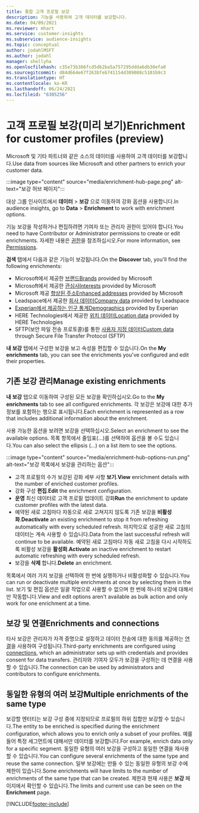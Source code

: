 ```yaml
---
title: 통합 고객 프로필 보강
description: 기능을 사용하여 고객 데이터를 보강합니다.
ms.date: 04/09/2021
ms.reviewer: mhart
ms.service: customer-insights
ms.subservice: audience-insights
ms.topic: conceptual
author: jodahlMSFT
ms.author: jodahl
manager: shellyha
ms.openlocfilehash: c35e73b366fcd5db2ba5a757295ddda6db30efa0
ms.sourcegitcommit: d84d664e67f263bfeb741154d309088c5101b9c3
ms.translationtype: HT
ms.contentlocale: ko-KR
ms.lasthandoff: 06/24/2021
ms.locfileid: "6305256"
---
```

# <a name="enrichment-for-customer-profiles-preview"></a><span data-ttu-id="fe51a-103">고객 프로필 보강(미리 보기)</span><span class="sxs-lookup"><span data-stu-id="fe51a-103">Enrichment for customer profiles (preview)</span></span>

<span data-ttu-id="fe51a-104">Microsoft 및 기타 파트너와 같은 소스의 데이터를 사용하여 고객 데이터를 보강합니다.</span><span class="sxs-lookup"><span data-stu-id="fe51a-104">Use data from sources like Microsoft and other partners to enrich your customer data.</span></span>

:::image type="content" source="media/enrichment-hub-page.png" alt-text="보강 허브 페이지":::

<span data-ttu-id="fe51a-106">대상 그룹 인사이트에서 **데이터** > **보강** 으로 이동하여 강화 옵션을 사용합니다.</span><span class="sxs-lookup"><span data-stu-id="fe51a-106">In audience insights, go to **Data** > **Enrichment** to work with enrichment options.</span></span>  

<span data-ttu-id="fe51a-107">기능 보강을 작성하거나 편집하려면 기여자 또는 관리자 권한이 있어야 합니다.</span><span class="sxs-lookup"><span data-stu-id="fe51a-107">You need to have Contributor or Administrator permissions to create or edit enrichments.</span></span> <span data-ttu-id="fe51a-108">자세한 내용은 [권한](permissions.md)을 참조하십시오.</span><span class="sxs-lookup"><span data-stu-id="fe51a-108">For more information, see [Permissions](permissions.md).</span></span>

<span data-ttu-id="fe51a-109">**검색** 탭에서 다음과 같은 기능이 보강됩니다.</span><span class="sxs-lookup"><span data-stu-id="fe51a-109">On the **Discover** tab, you'll find the following enrichments:</span></span>

- <span data-ttu-id="fe51a-110">Microsoft에서 제공한 [브랜드](enrichment-microsoft.md)</span><span class="sxs-lookup"><span data-stu-id="fe51a-110">[Brands](enrichment-microsoft.md) provided by Microsoft</span></span>
- <span data-ttu-id="fe51a-111">Microsoft에서 제공한 [관심사](enrichment-microsoft.md)</span><span class="sxs-lookup"><span data-stu-id="fe51a-111">[Interests](enrichment-microsoft.md) provided by Microsoft</span></span>
- <span data-ttu-id="fe51a-112">Microsoft 제공 [향상된 주소](enrichment-enhanced-addresses.md)</span><span class="sxs-lookup"><span data-stu-id="fe51a-112">[Enhanced addresses](enrichment-enhanced-addresses.md) provided by Microsoft</span></span>
- <span data-ttu-id="fe51a-113">Leadspace에서 제공한 [회사 데이터](enrichment-leadspace.md)</span><span class="sxs-lookup"><span data-stu-id="fe51a-113">[Company data](enrichment-leadspace.md) provided by Leadspace</span></span>
- <span data-ttu-id="fe51a-114">[Experian에서 제공하는 인구 통계](enrichment-experian.md)</span><span class="sxs-lookup"><span data-stu-id="fe51a-114">[Demographics](enrichment-experian.md) provided by Experian</span></span>
- <span data-ttu-id="fe51a-115">HERE Technologies에서 제공한 [위치 데이터](enrichment-here.md)</span><span class="sxs-lookup"><span data-stu-id="fe51a-115">[Location data](enrichment-here.md) provided by HERE Technologies</span></span>
- <span data-ttu-id="fe51a-116">SFTP(보안 파일 전송 프로토콜)를 통한 [사용자 지정 데이터](enrichment-SFTP-custom-import.md)</span><span class="sxs-lookup"><span data-stu-id="fe51a-116">[Custom data](enrichment-SFTP-custom-import.md) through Secure File Transfer Protocol (SFTP)</span></span>

<span data-ttu-id="fe51a-117">**내 보강** 탭에서 구성한 보강을 보고 속성을 편집할 수 있습니다.</span><span class="sxs-lookup"><span data-stu-id="fe51a-117">On the **My enrichments** tab, you can see the enrichments you've configured and edit their properties.</span></span>

## <a name="manage-existing-enrichments"></a><span data-ttu-id="fe51a-118">기존 보강 관리</span><span class="sxs-lookup"><span data-stu-id="fe51a-118">Manage existing enrichments</span></span>

<span data-ttu-id="fe51a-119">**내 보강** 탭으로 이동하여 구성된 모든 보강을 확인하십시오.</span><span class="sxs-lookup"><span data-stu-id="fe51a-119">Go to the **My enrichments** tab to see all configured enrichments.</span></span> <span data-ttu-id="fe51a-120">각 보강은 보강에 대한 추가 정보를 포함하는 행으로 표시됩니다.</span><span class="sxs-lookup"><span data-stu-id="fe51a-120">Each enrichment is represented as a row that includes additional information about the enrichment.</span></span>

<span data-ttu-id="fe51a-121">사용 가능한 옵션을 보려면 보강을 선택하십시오.</span><span class="sxs-lookup"><span data-stu-id="fe51a-121">Select an enrichment to see the available options.</span></span> <span data-ttu-id="fe51a-122">목록 항목에서 줄임표(...)를 선택하여 옵션을 볼 수도 있습니다.</span><span class="sxs-lookup"><span data-stu-id="fe51a-122">You can also select the ellipsis (...) on a list item to see the options.</span></span>

:::image type="content" source="media/enrichment-hub-options-run.png" alt-text="보강 목록에서 보강을 관리하는 옵션":::

- <span data-ttu-id="fe51a-124">고객 프로필의 수가 보강된 강화 세부 사항 **보기**.</span><span class="sxs-lookup"><span data-stu-id="fe51a-124">**View** enrichment details with the number of enriched customer profiles.</span></span>
- <span data-ttu-id="fe51a-125">강화 구성 **편집**.</span><span class="sxs-lookup"><span data-stu-id="fe51a-125">**Edit** the enrichment configuration.</span></span>
- <span data-ttu-id="fe51a-126">**운영** 최신 데이터로 고객 프로필 업데이트 강화</span><span class="sxs-lookup"><span data-stu-id="fe51a-126">**Run** the enrichment to update customer profiles with the latest data.</span></span>
- <span data-ttu-id="fe51a-127">예약된 새로 고침마다 자동으로 새로 고쳐지지 않도록 기존 보강을 **비활성화**.</span><span class="sxs-lookup"><span data-stu-id="fe51a-127">**Deactivate** an existing enrichment to stop it from refreshing automatically with every scheduled refresh.</span></span> <span data-ttu-id="fe51a-128">마지막으로 성공한 새로 고침의 데이터는 계속 사용할 수 있습니다.</span><span class="sxs-lookup"><span data-stu-id="fe51a-128">Data from the last successful refresh will continue to be available.</span></span> <span data-ttu-id="fe51a-129">예약된 새로 고침마다 자동 새로 고침을 다시 시작하도록 비활성 보강을 **활성화**.</span><span class="sxs-lookup"><span data-stu-id="fe51a-129">**Activate** an inactive enrichment to restart automatic refreshing with every scheduled refresh.</span></span>
- <span data-ttu-id="fe51a-130">보강을 **삭제** 합니다.</span><span class="sxs-lookup"><span data-stu-id="fe51a-130">**Delete** an enrichment.</span></span>

<span data-ttu-id="fe51a-131">목록에서 여러 가지 보강을 선택하여 한 번에 실행하거나 비활성화할 수 있습니다.</span><span class="sxs-lookup"><span data-stu-id="fe51a-131">You can run or deactivate multiple enrichments at once by selecting them in the list.</span></span> <span data-ttu-id="fe51a-132">보기 및 편집 옵션은 일괄 작업으로 사용할 수 없으며 한 번에 하나의 보강에 대해서만 작동합니다.</span><span class="sxs-lookup"><span data-stu-id="fe51a-132">View and edit options aren't available as bulk action and only work for one enrichment at a time.</span></span>

## <a name="enrichments-and-connections"></a><span data-ttu-id="fe51a-133">보강 및 연결</span><span class="sxs-lookup"><span data-stu-id="fe51a-133">Enrichments and connections</span></span>

<span data-ttu-id="fe51a-134">타사 보강은 관리자가 자격 증명으로 설정하고 데이터 전송에 대한 동의를 제공하는 [연결](connections.md)을 사용하여 구성됩니다.</span><span class="sxs-lookup"><span data-stu-id="fe51a-134">Third-party enrichments are configured using [connections](connections.md), which an administrator sets up with credentials and provides consent for data transfers.</span></span> <span data-ttu-id="fe51a-135">관리자와 기여자 모두가 보강을 구성하는 데 연결을 사용할 수 있습니다.</span><span class="sxs-lookup"><span data-stu-id="fe51a-135">The connection can be used by administrators and contributors to configure enrichments.</span></span>  

## <a name="multiple-enrichments-of-the-same-type"></a><span data-ttu-id="fe51a-136">동일한 유형의 여러 보강</span><span class="sxs-lookup"><span data-stu-id="fe51a-136">Multiple enrichments of the same type</span></span>

<span data-ttu-id="fe51a-137">보강할 엔터티는 보강 구성 중에 지정되므로 프로필의 하위 집합만 보강할 수 있습니다.</span><span class="sxs-lookup"><span data-stu-id="fe51a-137">The entity to be enriched is specified during the enrichment configuration, which allows you to enrich only a subset of your profiles.</span></span> <span data-ttu-id="fe51a-138">예를 들어 특정 세그먼트에 대해서만 데이터를 보강합니다.</span><span class="sxs-lookup"><span data-stu-id="fe51a-138">For example, enrich data only for a specific segment.</span></span> <span data-ttu-id="fe51a-139">동일한 유형의 여러 보강을 구성하고 동일한 연결을 재사용할 수 있습니다.</span><span class="sxs-lookup"><span data-stu-id="fe51a-139">You can configure several enrichments of the same type and reuse the same connection.</span></span> <span data-ttu-id="fe51a-140">일부 보강에는 만들 수 있는 동일한 유형의 보강 수에 제한이 있습니다.</span><span class="sxs-lookup"><span data-stu-id="fe51a-140">Some enrichments will have limits to the number of enrichments of the same type that can be created.</span></span> <span data-ttu-id="fe51a-141">제한과 현재 사용은 **보강** 페이지에서 확인할 수 있습니다.</span><span class="sxs-lookup"><span data-stu-id="fe51a-141">The limits and current use can be seen on the **Enrichment** page.</span></span>

[!INCLUDE[footer-include](../includes/footer-banner.md)]
